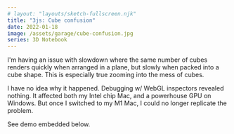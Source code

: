 ```yaml
---
# layout: "layouts/sketch-fullscreen.njk"
title: "3js: Cube confusion"
date: 2022-01-18
image: /assets/garage/cube-confusion.jpg
series: 3D Notebook
---
```


I'm having an issue with slowdown where the same number of cubes renders quickly when arranged in a plane, but slowly when packed into a cube shape. This is especially true zooming into the mess of cubes.

I have no idea why it happened. Debugging w/ WebGL inspectors revealed nothing. It affected both my Intel chip Mac, and a powerhouse GPU on Windows. But once I switched to my M1 Mac, I could no longer replicate the problem.

See demo embedded below.

<div class="full-width fig stats-container editing-gui-container">
    <canvas id="c" class="w-100" style="height: 80vh"></canvas>
</div>

<script defer src="{{ "/assets/lib/three-r131.min.js" | url }}"></script>
<script defer src="{{ "/assets/3js/06-cube-confusion.js" | url }}"></script>

<style>
    .gui-container {
        display: flex;
        justify-content: space-between;
    }

    #stats {
        left: auto !important;
        right: 0 !important;
    }

    #gui {
    }

    #c {
        width: 100%;
        height: 100%;
    }

    #editing-gui {
      position: absolute;
      top: 10px;
      left: 50%;
      transform: translate(-50%, 0);
      z-index: 10
    }
</style>
